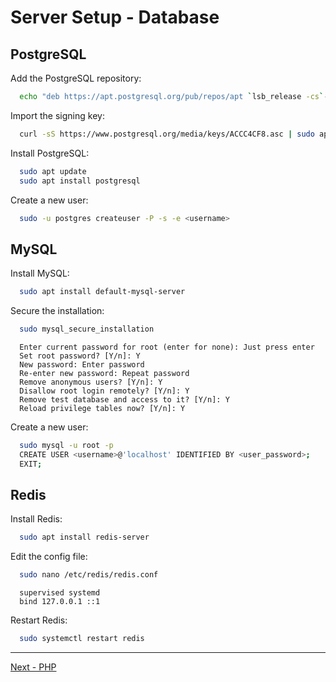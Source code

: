 # Server Setup - Database

## PostgreSQL

Add the PostgreSQL repository:

```bash
  echo "deb https://apt.postgresql.org/pub/repos/apt `lsb_release -cs`-pgdg main" \ | sudo tee /etc/apt/sources.list.d/postgresql.list
```

Import the signing key:

```bash
  curl -sS https://www.postgresql.org/media/keys/ACCC4CF8.asc | sudo apt-key add -
```

Install PostgreSQL:

```bash
  sudo apt update
  sudo apt install postgresql
```

Create a new user:

```bash
  sudo -u postgres createuser -P -s -e <username>
```

## MySQL

Install MySQL:

```bash
  sudo apt install default-mysql-server
```

Secure the installation:

```bash
  sudo mysql_secure_installation
```

```plaintext
  Enter current password for root (enter for none): Just press enter
  Set root password? [Y/n]: Y
  New password: Enter password
  Re-enter new password: Repeat password
  Remove anonymous users? [Y/n]: Y
  Disallow root login remotely? [Y/n]: Y
  Remove test database and access to it? [Y/n]: Y
  Reload privilege tables now? [Y/n]: Y
```

Create a new user:

```bash
  sudo mysql -u root -p
  CREATE USER <username>@'localhost' IDENTIFIED BY <user_password>;
  EXIT;
```

## Redis

Install Redis:

```bash
  sudo apt install redis-server
```

Edit the config file:

```bash
  sudo nano /etc/redis/redis.conf
```

```plaintext
  supervised systemd
  bind 127.0.0.1 ::1
```

Restart Redis:

```bash
  sudo systemctl restart redis
```


---


[Next - PHP](04-php.md)
